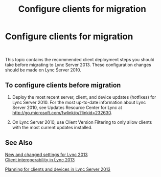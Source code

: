 ﻿---
title: Configure clients for migration
TOCTitle: Configure clients for migration
ms:assetid: ca796a3d-9705-43a5-a6c4-09da9923b5cc
ms:mtpsurl: https://technet.microsoft.com/en-us/library/JJ205263(v=OCS.15)
ms:contentKeyID: 48185411
ms.date: 07/23/2014
mtps_version: v=OCS.15
---

# Configure clients for migration

 


This topic contains the recommended client deployment steps you should take before migrating to Lync Server 2013. These configuration changes should be made on Lync Server 2010.

## To configure clients before migration

1.  Deploy the most recent server, client, and device updates (hotfixes) for Lync Server 2010. For the most up-to-date information about Lync Server 2010, see Updates Resource Center for Lync at <http://go.microsoft.com/fwlink/p/?linkid=232630>.

2.  On Lync Server 2010, use Client Version Filtering to only allow clients with the most current updates installed.

## See Also


[New and changed settings for Lync 2013](lync-server-2013-new-and-changed-settings-for-lync-2013.md)  
[Client interoperability in Lync 2013](lync-server-2013-client-interoperability-in-lync-2013.md)  


[Planning for clients and devices in Lync Server 2013](lync-server-2013-planning-for-clients-and-devices.md)

